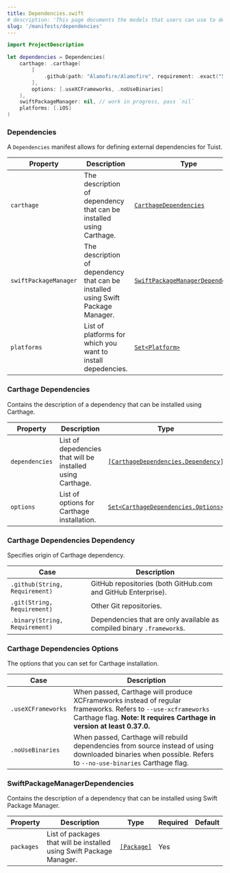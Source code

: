 ```yaml
---
title: Dependencies.swift
# description: 'This page documents the models that users can use to define their project: how to initialize them, attributes and their meaning, protocol comformances.'
slug: '/manifests/dependencies'
---
```


```swift
import ProjectDescription

let dependencies = Dependencies(
    carthage: .carthage(
        [
            .github(path: "Alamofire/Alamofire", requirement: .exact("5.0.4"))
        ],
        options: [.useXCFrameworks, .noUseBinaries]
    ),
    swiftPackageManager: nil, // work in progress, pass `nil`
    platforms: [.iOS]
)
```

### Dependencies

A `Dependencies` manifest allows for defining external dependencies for Tuist.

| Property              | Description                                                                      | Type                                                                     | Required | Default                  |
| --------------------- | -------------------------------------------------------------------------------- | ------------------------------------------------------------------------ | -------- | ------------------------ |
| `carthage`            | The description of dependency that can be installed using Carthage.              | [`CarthageDependencies`](#carthage-dependencies)                         | No       | `nil`                    |
| `swiftPackageManager` | The description of dependency that can be installed using Swift Package Manager. | [`SwiftPackageManagerDependencies`](#swift-package-manager-dependencies) | No       | `nil`                    |
| `platforms`           | List of platforms for which you want to install depedencies.                     | [`Set<Platform>`](/manifests/project#platform)                           | No       | `Set(Platform.allCases)` |

### Carthage Dependencies

Contains the description of a dependency that can be installed using Carthage.

| Property       | Description                                                | Type                                                                     | Required | Default |
| -------------- | ---------------------------------------------------------- | ------------------------------------------------------------------------ | -------- | ------- |
| `dependencies` | List of depedencies that will be installed using Carthage. | [`[CarthageDependencies.Dependency]`](#carthage-dependencies-dependency) | Yes      |         |
| `options`      | List of options for Carthage installation.                 | [`Set<CarthageDependencies.Options>`](#carthage-dependencies-options)    | No       | `[]`    |

### Carthage Dependencies Dependency

Specifies origin of Carthage dependency.

| Case                           | Description                                                            |
| ------------------------------ | ---------------------------------------------------------------------- |
| `.github(String, Requirement)` | GitHub repositories (both GitHub.com and GitHub Enterprise).           |
| `.git(String, Requirement)`    | Other Git repositories.                                                |
| `.binary(String, Requirement)` | Dependencies that are only available as compiled binary `.framework`s. |

### Carthage Dependencies Options

The options that you can set for Carthage installation.

| Case               | Description                                                                                                                                                                             |
| ------------------ | --------------------------------------------------------------------------------------------------------------------------------------------------------------------------------------- |
| `.useXCFrameworks` | When passed, Carthage will produce XCFrameworks instead of regular frameworks. Refers to `--use-xcframeworks` Carthage flag. **Note: It requires Carthage in version at least 0.37.0.** |
| `.noUseBinaries`   | When passed, Carthage will rebuild dependencies from source instead of using downloaded binaries when possible. Refers to `--no-use-binaries` Carthage flag.                            |

### SwiftPackageManagerDependencies

Contains the description of a dependency that can be installed using Swift Package Manager.

| Property   | Description                                                          | Type                                      | Required | Default |
| ---------- | -------------------------------------------------------------------- | ----------------------------------------- | -------- | ------- |
| `packages` | List of packages that will be installed using Swift Package Manager. | [`[Package]`](/manifests/project#package) | Yes      |         |
